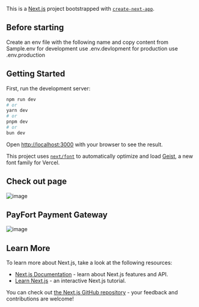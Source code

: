This is a [Next.js](https://nextjs.org) project bootstrapped with [`create-next-app`](https://nextjs.org/docs/app/api-reference/cli/create-next-app).


## Before starting
Create an env file with the following name and copy content from Sample.env
for development use .env.devlopment
for production use .env.production


## Getting Started

First, run the development server:

```bash
npm run dev
# or
yarn dev
# or
pnpm dev
# or
bun dev
```

Open [http://localhost:3000](http://localhost:3000) with your browser to see the result.

This project uses [`next/font`](https://nextjs.org/docs/app/building-your-application/optimizing/fonts) to automatically optimize and load [Geist](https://vercel.com/font), a new font family for Vercel.

## Check out page
![image](https://github.com/user-attachments/assets/179914d0-b448-4541-b729-45dab2fa0882)



## PayFort Payment Gateway
![image](https://github.com/user-attachments/assets/a6a1f0a8-6623-4727-aa28-a4cfeee80ed6)


## Learn More

To learn more about Next.js, take a look at the following resources:

- [Next.js Documentation](https://nextjs.org/docs) - learn about Next.js features and API.
- [Learn Next.js](https://nextjs.org/learn) - an interactive Next.js tutorial.

You can check out [the Next.js GitHub repository](https://github.com/vercel/next.js) - your feedback and contributions are welcome!

